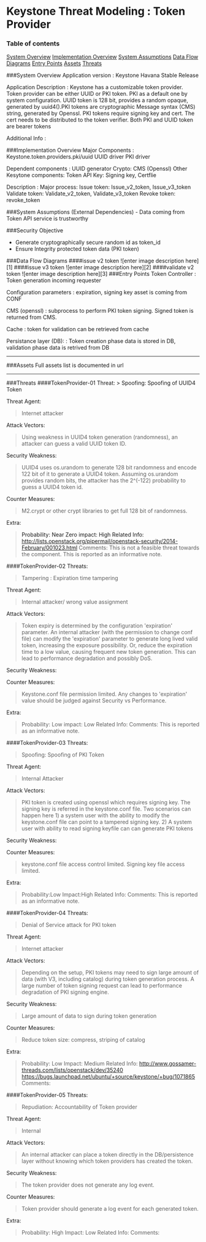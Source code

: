 Keystone Threat Modeling : Token Provider
=========================================
### Table of contents
[System Overview](#system)
[Implementation Overview](#implementation)
[System Assumptions](#assumption)
[Data Flow Diagrams](#dfd)
[Entry Points](#entry)
[Assets](#asset)
[Threats](#threats)

<a name="system"/>
###System Overview
Application version
:   Keystone Havana Stable Release
   
Application Description
:   Keystone has a customizable token provider. Token provider can be either UUID or PKI token. PKI as a default one by system configuration. UUID token is 128 bit, provides a random opaque, generated by uuid4().PKI tokens are cryptographic Message syntax (CMS) string, generated by Openssl. PKI tokens require signing key and cert. The cert needs to be distributed to the token verifier. Both PKI and UUID token are bearer tokens

Additional Info
:  

<a name="implementation"/>
###Implementation Overview
Major Components
:   Keystone.token.providers.pki/uuid
    UUID driver
    PKI driver
    
Dependent components
:  UUID generator
Crypto: CMS (Openssl)
Other Kesytone  components: Token API 
Key: Signing key, Certflie

Description
: Major process:
  Issue token:  Issue_v2_token, Issue_v3_token
  Validate token: Validate_v2_token, Validate_v3_token
  Revoke token: revoke_token 

<a name="assumption"/>
###System Assumptions (External Dependencies)
 -  Data coming from Token API service is trustworthy
   
###Security Objective
 - Generate cryptographically secure random id as token_id
 - Ensure Integrity protected token data (PKI token)

<a name="dfd"/>
###Data Flow Diagrams 
####issue v2 token 
![enter image description here][1]
####issue v3 token
![enter image description here][2]
####validate v2 token
 ![enter image description here][3]

<a name="entry"/>
###Entry Points
Token Controller
: Token generation incoming requester

Configuration parameters
: expiration, signing key asset is coming from CONF

CMS (openssl)
:  subprocess to perform PKI token signing. Signed token is returned from CMS.

Cache
:  token for validation can be retrieved from cache

Persistance layer (DB):
:  Token creation phase data is stored in DB, validation phase data 
   is retrived from DB

----------
<a name="asset"/>
###Assets
Full assets list is documented in url

----------
<a name="threats"/>
###Threats
####TokenProvider-01
Threat: 
> Spoofing: Spoofing of UUID4 Token

Threat Agent:
>  Internet attacker

Attack Vectors:
> Using weakness in UUID4 token generation (randomness), an attacker can guess a valid UUID token ID.

Security Weakness:
>  UUID4 uses os.urandom to generate 128 bit randomness and encode 122 bit of it to generate a UUID4 token. Assuming os.urandom provides random bits, the attacker has
the 2^(-122) probability to guess a UUID4 token id. 

Counter Measures:
> M2.crypt or other crypt libraries to get full 128 bit of randomness. 

Extra:
> Probability: Near Zero
  impact: High
  Related Info:
  http://lists.openstack.org/pipermail/openstack-security/2014-February/001023.html
  Comments: This is not a feasible threat towards the component. This is reported as an informative note.


####TokenProvider-02
Threats:
> Tampering : Expiration time tampering

Threat Agent:
> Internal attacker/ wrong value assignment

Attack Vectors:
> Token expiry is determined by the configuration 'expiration' parameter. An internal attacker (with the permission to change conf file) can modify the 'expiration' parameter to generate long lived valid token, increasing the exposure possibility. Or, reduce the expiration
time to a low value, causing frequent new token generation. This can lead to performance degradation and possibly DoS.  

Security Weakness:
> 

Counter Measures:
> Keystone.conf file permission limited.
Any changes to 'expiration' value should be judged against Security vs Performance. 
  

Extra:
> Probability: Low
  impact: Low
  Related Info: 
  Comments: This is reported as an informative note.
  
####TokenProvider-03
Threats:
> Spoofing: Spoofing of PKI Token

Threat Agent:
> Internal Attacker

Attack Vectors:
> PKI token is created using openssl which requires signing key. The signing key
is referred in the keystone.conf file. Two scenarios can happen here 1) a system user with the ability to modify the keystone.conf file can point to a tampered signing key. 2) A system user with ability to read signing keyfile can can generate PKI tokens 

Security Weakness:
> 

Counter Measures:
> keystone.conf file access control limited.
  Signing key file access limited.

Extra:
>  Probability:Low
   Impact:High
   Related Info:
   Comments: This is reported as an informative note.
   
####TokenProvider-04
Threats: 
> Denial of Service attack for PKI token

Threat Agent:
> Internet attacker

Attack Vectors:
> Depending on the setup, PKI tokens may need to sign large amount of data (with V3, including catalog) during token generation process. A large number of token signing request can lead to performance degradation of PKI signing engine. 

Security Weakness:
> Large amount of data to sign during token generation 

Counter Measures:
> Reduce token size: compress, striping of catalog

Extra:
>  Probability: Low
   Impact: Medium
   Related Info: http://www.gossamer-threads.com/lists/openstack/dev/35240
   https://bugs.launchpad.net/ubuntu/+source/keystone/+bug/1071865
   Comments:
   
####TokenProvider-05
Threats:
> Repudiation: Accountability of Token provider

Threat Agent:
> Internal

Attack Vectors:
> An internal attacker can place a token directly in the DB/persistence layer without knowing which token providers has created the token. 

Security Weakness:
> The token provider does not generate any log event. 

Counter Measures:
> Token provider should generate a log event for each generated token.

Extra:
>  Probability: High
   Impact: Low
   Related Info:
   Comments:
   


  [1]: images/DFD_Token_provider_issue_v2_token.png
  [2]: images/DFD_Token_provider_issue_v3_token.png
  [3]: images/DFD_Token_provider_validate_v2_token.png